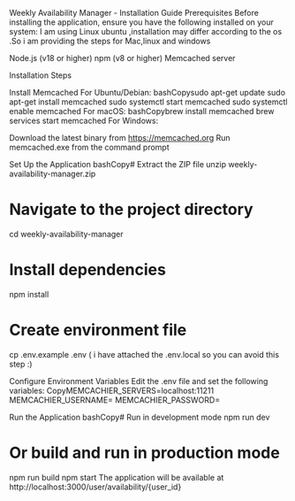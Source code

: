 Weekly Availability Manager - Installation Guide
Prerequisites
Before installing the application, ensure you have the following installed on your system:
I am using Linux ubuntu ,installation may differ according to the os .So i am providing the steps for Mac,linux and windows

Node.js (v18 or higher)
npm (v8 or higher)
Memcached server

Installation Steps

Install Memcached
For Ubuntu/Debian:
bashCopysudo apt-get update
sudo apt-get install memcached
sudo systemctl start memcached
sudo systemctl enable memcached
For macOS:
bashCopybrew install memcached
brew services start memcached
For Windows:

Download the latest binary from https://memcached.org
Run memcached.exe from the command prompt


Set Up the Application
bashCopy# Extract the ZIP file
unzip weekly-availability-manager.zip

# Navigate to the project directory
cd weekly-availability-manager

# Install dependencies
npm install

# Create environment file
cp .env.example .env ( i have attached the .env.local so you can avoid this step :) 
 
Configure Environment Variables
Edit the .env file and set the following variables:
CopyMEMCACHIER_SERVERS=localhost:11211
MEMCACHIER_USERNAME=
MEMCACHIER_PASSWORD=

Run the Application
bashCopy# Run in development mode
npm run dev

# Or build and run in production mode
npm run build
npm start
The application will be available at http://localhost:3000/user/availability/{user_id}